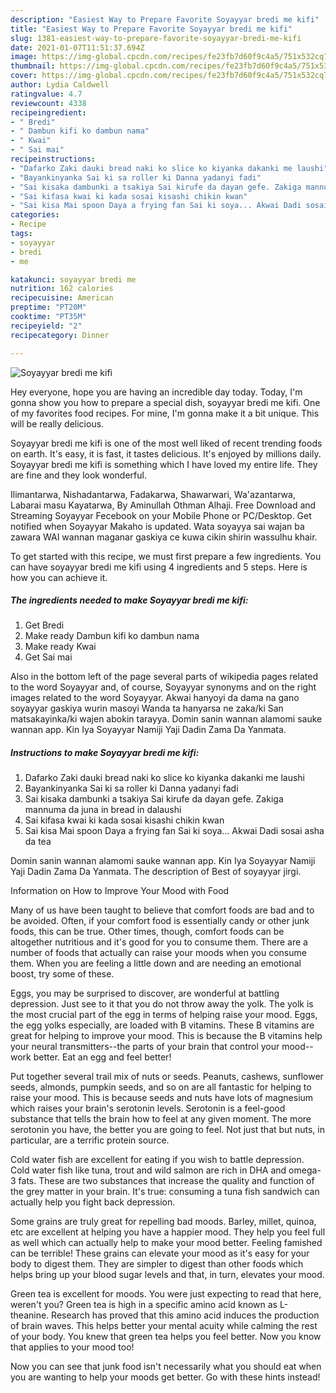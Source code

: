 ```yaml
---
description: "Easiest Way to Prepare Favorite Soyayyar bredi me kifi"
title: "Easiest Way to Prepare Favorite Soyayyar bredi me kifi"
slug: 1381-easiest-way-to-prepare-favorite-soyayyar-bredi-me-kifi
date: 2021-01-07T11:51:37.694Z
image: https://img-global.cpcdn.com/recipes/fe23fb7d60f9c4a5/751x532cq70/soyayyar-bredi-me-kifi-recipe-main-photo.jpg
thumbnail: https://img-global.cpcdn.com/recipes/fe23fb7d60f9c4a5/751x532cq70/soyayyar-bredi-me-kifi-recipe-main-photo.jpg
cover: https://img-global.cpcdn.com/recipes/fe23fb7d60f9c4a5/751x532cq70/soyayyar-bredi-me-kifi-recipe-main-photo.jpg
author: Lydia Caldwell
ratingvalue: 4.7
reviewcount: 4338
recipeingredient:
- " Bredi"
- " Dambun kifi ko dambun nama"
- " Kwai"
- " Sai mai"
recipeinstructions:
- "Dafarko Zaki dauki bread naki ko slice ko kiyanka dakanki me laushi"
- "Bayankinyanka Sai ki sa roller ki Danna yadanyi fadi"
- "Sai kisaka dambunki a tsakiya Sai kirufe da dayan gefe. Zakiga mannuma da juna in bread in dalaushi"
- "Sai kifasa kwai ki kada sosai kisashi chikin kwan"
- "Sai kisa Mai spoon Daya a frying fan Sai ki soya... Akwai Dadi sosai asha da tea"
categories:
- Recipe
tags:
- soyayyar
- bredi
- me

katakunci: soyayyar bredi me 
nutrition: 162 calories
recipecuisine: American
preptime: "PT20M"
cooktime: "PT35M"
recipeyield: "2"
recipecategory: Dinner

---
```



![Soyayyar bredi me kifi](https://img-global.cpcdn.com/recipes/fe23fb7d60f9c4a5/751x532cq70/soyayyar-bredi-me-kifi-recipe-main-photo.jpg)

Hey everyone, hope you are having an incredible day today. Today, I'm gonna show you how to prepare a special dish, soyayyar bredi me kifi. One of my favorites food recipes. For mine, I'm gonna make it a bit unique. This will be really delicious.

Soyayyar bredi me kifi is one of the most well liked of recent trending foods on earth. It's easy, it is fast, it tastes delicious. It's enjoyed by millions daily. Soyayyar bredi me kifi is something which I have loved my entire life. They are fine and they look wonderful.

Ilimantarwa, Nishadantarwa, Fadakarwa, Shawarwari, Wa&#39;azantarwa, Labarai masu Kayatarwa, By Aminullah Othman Alhaji. Free Download and Streaming Soyayyar Fecebook on your Mobile Phone or PC/Desktop. Get notified when Soyayyar Makaho is updated. Wata soyayya sai wajan ba zawara WAI wannan maganar gaskiya ce kuwa cikin shirin wassulhu khair.


To get started with this recipe, we must first prepare a few ingredients. You can have soyayyar bredi me kifi using 4 ingredients and 5 steps. Here is how you can achieve it.

<!--inarticleads1-->

##### The ingredients needed to make Soyayyar bredi me kifi:

1. Get  Bredi
1. Make ready  Dambun kifi ko dambun nama
1. Make ready  Kwai
1. Get  Sai mai


Also in the bottom left of the page several parts of wikipedia pages related to the word Soyayyar and, of course, Soyayyar synonyms and on the right images related to the word Soyayyar. Akwai hanyoyi da dama na gano soyayyar gaskiya wurin masoyi Wanda ta hanyarsa ne zaka/ki San matsakayinka/ki wajen abokin tarayya. Domin sanin wannan alamomi sauke wannan app. Kin Iya Soyayyar Namiji Yaji Dadin Zama Da Yanmata. 

<!--inarticleads2-->

##### Instructions to make Soyayyar bredi me kifi:

1. Dafarko Zaki dauki bread naki ko slice ko kiyanka dakanki me laushi
1. Bayankinyanka Sai ki sa roller ki Danna yadanyi fadi
1. Sai kisaka dambunki a tsakiya Sai kirufe da dayan gefe. Zakiga mannuma da juna in bread in dalaushi
1. Sai kifasa kwai ki kada sosai kisashi chikin kwan
1. Sai kisa Mai spoon Daya a frying fan Sai ki soya... Akwai Dadi sosai asha da tea


Domin sanin wannan alamomi sauke wannan app. Kin Iya Soyayyar Namiji Yaji Dadin Zama Da Yanmata. The description of Best of soyayyar jirgi. 

Information on How to Improve Your Mood with Food


Many of us have been taught to believe that comfort foods are bad and to be avoided. Often, if your comfort food is essentially candy or other junk foods, this can be true. Other times, though, comfort foods can be altogether nutritious and it's good for you to consume them. There are a number of foods that actually can raise your moods when you consume them. When you are feeling a little down and are needing an emotional boost, try some of these.

Eggs, you may be surprised to discover, are wonderful at battling depression. Just see to it that you do not throw away the yolk. The yolk is the most crucial part of the egg in terms of helping raise your mood. Eggs, the egg yolks especially, are loaded with B vitamins. These B vitamins are great for helping to improve your mood. This is because the B vitamins help your neural transmitters--the parts of your brain that control your mood--work better. Eat an egg and feel better!

Put together several trail mix of nuts or seeds. Peanuts, cashews, sunflower seeds, almonds, pumpkin seeds, and so on are all fantastic for helping to raise your mood. This is because seeds and nuts have lots of magnesium which raises your brain's serotonin levels. Serotonin is a feel-good substance that tells the brain how to feel at any given moment. The more serotonin you have, the better you are going to feel. Not just that but nuts, in particular, are a terrific protein source.

Cold water fish are excellent for eating if you wish to battle depression. Cold water fish like tuna, trout and wild salmon are rich in DHA and omega-3 fats. These are two substances that increase the quality and function of the grey matter in your brain. It's true: consuming a tuna fish sandwich can actually help you fight back depression. 

Some grains are truly great for repelling bad moods. Barley, millet, quinoa, etc are excellent at helping you have a happier mood. They help you feel full as well which can actually help to make your mood better. Feeling famished can be terrible! These grains can elevate your mood as it's easy for your body to digest them. They are simpler to digest than other foods which helps bring up your blood sugar levels and that, in turn, elevates your mood.

Green tea is excellent for moods. You were just expecting to read that here, weren't you? Green tea is high in a specific amino acid known as L-theanine. Research has proved that this amino acid induces the production of brain waves. This helps better your mental acuity while calming the rest of your body. You knew that green tea helps you feel better. Now you know that applies to your mood too!

Now you can see that junk food isn't necessarily what you should eat when you are wanting to help your moods get better. Go  with  these hints  instead!

